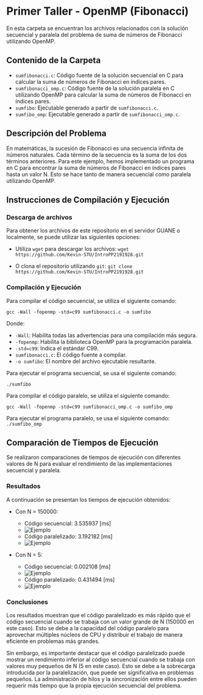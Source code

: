 # Primer Taller - OpenMP (Fibonacci)
 
En esta carpeta se encuentran los archivos relacionados con la solución secuencial y paralela del problema de suma de números de Fibonacci utilizando OpenMP.

## Contenido de la Carpeta

- `sumfibonacci.c`: Código fuente de la solución secuencial en C para calcular la suma de números de Fibonacci en índices pares.
- `sumfibonacci_omp.c`: Código fuente de la solución paralela en C utilizando OpenMP para calcular la suma de números de Fibonacci en índices pares.
- `sumfibo`: Ejecutable generado a partir de `sumfibonacci.c`.
- `sumfibo_omp`: Ejecutable generado a partir de `sumfibonacci_omp.c`.

## Descripción del Problema

En matemáticas, la sucesión de Fibonacci es una secuencia infinita de números naturales. Cada término de la secuencia es la suma de los dos términos anteriores. Para este ejemplo, hemos implementado un programa en C para encontrar la suma de números de Fibonacci en índices pares hasta un valor N. Esto se hace tanto de manera secuencial como paralela utilizando OpenMP.

## Instrucciones de Compilación y Ejecución

### Descarga de archivos

Para obtener los archivos de este repositorio en el servidor GUANE o localmente, se puede utilizar las siguientes opciones:

- Utiliza `wget` para descargar los archivos:
```wget https://github.com/Kevin-STU/IntroPP2191928.git```

- O clona el repositorio utilizando `git`:
```git clone https://github.com/Kevin-STU/IntroPP2191928.git```

### Compilación y Ejecución

Para compilar el código secuencial, se utiliza el siguiente comando:

```gcc -Wall -fopenmp -std=c99 sumfibonacci.c -o sumfibo```

Donde:
- `-Wall`: Habilita todas las advertencias para una compilación más segura.
- `-fopenmp`: Habilita la biblioteca OpenMP para la programación paralela.
- `-std=c99`: Indica el estándar C99.
- `sumfibonacci.c`: El código fuente a compilar.
- `-o sumfibo`: El nombre del archivo ejecutable resultante.

Para ejecutar el programa secuencial, se usa el siguiente comando:

```./sumfibo```

Para compilar el código paralelo, se utiliza el siguiente comando:

```gcc -Wall -fopenmp -std=c99 sumfibonacci_omp.c -o sumfibo_omp```

Para ejecutar el programa paralelo, se usa el siguiente comando:
```./sumfibo_omp```

## Comparación de Tiempos de Ejecución

Se realizaron comparaciones de tiempos de ejecución con diferentes valores de N para evaluar el rendimiento de las implementaciones secuencial y paralela.

### Resultados

A continuación se presentan los tiempos de ejecución obtenidos:

- Con N = 150000:
  - Código secuencial: 3.535937 [ms]
  - ![Ejemplo](Imagenes/150000%20secuencial.png)
  - Código paralelizado: 3.192182 [ms]
  - ![Ejemplo](Imagenes/150000%20paralelizado.png)

- Con N = 5:
  - Código secuencial: 0.002108 [ms]
  - ![Ejemplo](Imagenes/5%20secuencial.png)
  - Código paralelizado: 0.431494 [ms]
  - ![Ejemplo](Imagenes/5%20paralelizado.png)

### Conclusiones

Los resultados muestran que el código paralelizado es más rápido que el código secuencial cuando se trabaja con un valor grande de N (150000 en este caso). Esto se debe a la capacidad del código paralelo para aprovechar múltiples núcleos de CPU y distribuir el trabajo de manera eficiente en problemas más grandes.

Sin embargo, es importante destacar que el código paralelizado puede mostrar un rendimiento inferior al código secuencial cuando se trabaja con valores muy pequeños de N (5 en este caso). Esto se debe a la sobrecarga introducida por la paralelización, que puede ser significativa en problemas pequeños. La administración de hilos y la sincronización entre ellos pueden requerir más tiempo que la propia ejecución secuencial del problema.





